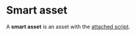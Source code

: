 # Smart asset

A **smart asset** is an asset with the [attached script](/ride/script/script-types/asset-script.md).
